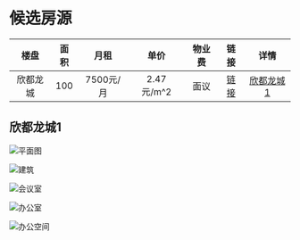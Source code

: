 # 候选房源


|楼盘|面积|月租|单价|物业费|链接|详情|
:--:|:--:|:--:|:--:|:--:|:--:|:--:|
| 欣都龙城 | 100  | 7500元/月 | 2.47元/m^2 | 面议   | [链接](https://km.xzl.anjuke.com/zu/48493739/) | [欣都龙城1](#欣都龙城1)|


## 欣都龙城1                      


![平面图](https://pic1.ajkimg.com/display/hj/5bee043625c16542f0b298106d15869d/600x450.jpg?t=1)

![建筑](https://pic1.ajkimg.com/display/hj/4700ab8150e16740cd598eca40d84745/600x450.jpg?t=1)

![会议室](https://pic1.ajkimg.com/display/hj/397b1300359b52f333b013a4c7573354/600x450.jpg?t=1)

![办公室](https://pic1.ajkimg.com/display/hj/340ba103860abd39c64d6c3cb0f2accd/600x450.jpg?t=1)

![办公空间](https://pic1.ajkimg.com/display/hj/3cf53943fe18239b1067bde85de59de8/600x450.jpg?t=1)

